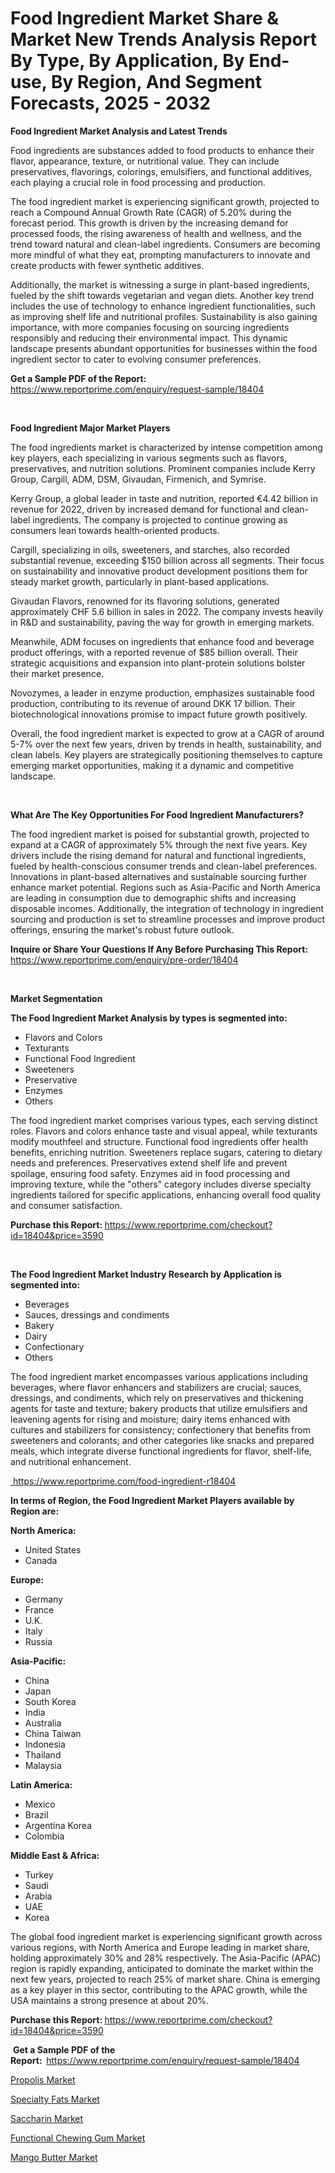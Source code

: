 <p><h1>Food Ingredient Market Share & Market New Trends Analysis Report By Type, By Application, By End-use, By Region, And Segment Forecasts, 2025 - 2032</h1></p><p><strong>Food Ingredient Market Analysis and Latest Trends</strong></p>
<p><p>Food ingredients are substances added to food products to enhance their flavor, appearance, texture, or nutritional value. They can include preservatives, flavorings, colorings, emulsifiers, and functional additives, each playing a crucial role in food processing and production.</p><p>The food ingredient market is experiencing significant growth, projected to reach a Compound Annual Growth Rate (CAGR) of 5.20% during the forecast period. This growth is driven by the increasing demand for processed foods, the rising awareness of health and wellness, and the trend toward natural and clean-label ingredients. Consumers are becoming more mindful of what they eat, prompting manufacturers to innovate and create products with fewer synthetic additives.</p><p>Additionally, the market is witnessing a surge in plant-based ingredients, fueled by the shift towards vegetarian and vegan diets. Another key trend includes the use of technology to enhance ingredient functionalities, such as improving shelf life and nutritional profiles. Sustainability is also gaining importance, with more companies focusing on sourcing ingredients responsibly and reducing their environmental impact. This dynamic landscape presents abundant opportunities for businesses within the food ingredient sector to cater to evolving consumer preferences.</p></p>
<p><strong>Get a Sample PDF of the Report:&nbsp;</strong> <a href="https://www.reportprime.com/enquiry/request-sample/18404?utm_campaign=1847&utm_medium=2&utm_source=Github&utm_content=ia&utm_term=19032025&utm_id=food-ingredient">https://www.reportprime.com/enquiry/request-sample/18404</a></p>
<p>&nbsp;</p>
<p><strong>Food Ingredient Major Market Players</strong></p>
<p><p>The food ingredients market is characterized by intense competition among key players, each specializing in various segments such as flavors, preservatives, and nutrition solutions. Prominent companies include Kerry Group, Cargill, ADM, DSM, Givaudan, Firmenich, and Symrise.</p><p>Kerry Group, a global leader in taste and nutrition, reported €4.42 billion in revenue for 2022, driven by increased demand for functional and clean-label ingredients. The company is projected to continue growing as consumers lean towards health-oriented products.</p><p>Cargill, specializing in oils, sweeteners, and starches, also recorded substantial revenue, exceeding $150 billion across all segments. Their focus on sustainability and innovative product development positions them for steady market growth, particularly in plant-based applications.</p><p>Givaudan Flavors, renowned for its flavoring solutions, generated approximately CHF 5.6 billion in sales in 2022. The company invests heavily in R&D and sustainability, paving the way for growth in emerging markets.</p><p>Meanwhile, ADM focuses on ingredients that enhance food and beverage product offerings, with a reported revenue of $85 billion overall. Their strategic acquisitions and expansion into plant-protein solutions bolster their market presence.</p><p>Novozymes, a leader in enzyme production, emphasizes sustainable food production, contributing to its revenue of around DKK 17 billion. Their biotechnological innovations promise to impact future growth positively.</p><p>Overall, the food ingredient market is expected to grow at a CAGR of around 5-7% over the next few years, driven by trends in health, sustainability, and clean labels. Key players are strategically positioning themselves to capture emerging market opportunities, making it a dynamic and competitive landscape.</p></p>
<p>&nbsp;</p>
<p><strong>What Are The Key Opportunities For Food Ingredient Manufacturers?</strong></p>
<p><p>The food ingredient market is poised for substantial growth, projected to expand at a CAGR of approximately 5% through the next five years. Key drivers include the rising demand for natural and functional ingredients, fueled by health-conscious consumer trends and clean-label preferences. Innovations in plant-based alternatives and sustainable sourcing further enhance market potential. Regions such as Asia-Pacific and North America are leading in consumption due to demographic shifts and increasing disposable incomes. Additionally, the integration of technology in ingredient sourcing and production is set to streamline processes and improve product offerings, ensuring the market's robust future outlook.</p></p>
<p><strong>Inquire or Share Your Questions If Any Before Purchasing This Report:</strong> <a href="https://www.reportprime.com/enquiry/pre-order/18404?utm_campaign=1847&utm_medium=2&utm_source=Github&utm_content=ia&utm_term=19032025&utm_id=food-ingredient">https://www.reportprime.com/enquiry/pre-order/18404</a></p>
<p>&nbsp;</p>
<p><strong>Market Segmentation</strong></p>
<p><strong>The Food Ingredient Market Analysis by types is segmented into:</strong></p>
<p><ul><li>Flavors and Colors</li><li>Texturants</li><li>Functional Food Ingredient</li><li>Sweeteners</li><li>Preservative</li><li>Enzymes</li><li>Others</li></ul></p>
<p><p>The food ingredient market comprises various types, each serving distinct roles. Flavors and colors enhance taste and visual appeal, while texturants modify mouthfeel and structure. Functional food ingredients offer health benefits, enriching nutrition. Sweeteners replace sugars, catering to dietary needs and preferences. Preservatives extend shelf life and prevent spoilage, ensuring food safety. Enzymes aid in food processing and improving texture, while the "others" category includes diverse specialty ingredients tailored for specific applications, enhancing overall food quality and consumer satisfaction.</p></p>
<p><strong>Purchase this Report:&nbsp;</strong><a href="https://www.reportprime.com/checkout?id=18404&price=3590&utm_campaign=1847&utm_medium=2&utm_source=Github&utm_content=ia&utm_term=19032025&utm_id=food-ingredient">https://www.reportprime.com/checkout?id=18404&price=3590</a></p>
<p>&nbsp;</p>
<p><strong>The Food Ingredient Market Industry Research by Application is segmented into:</strong></p>
<p><ul><li>Beverages</li><li>Sauces, dressings and condiments</li><li>Bakery</li><li>Dairy</li><li>Confectionary</li><li>Others</li></ul></p>
<p><p>The food ingredient market encompasses various applications including beverages, where flavor enhancers and stabilizers are crucial; sauces, dressings, and condiments, which rely on preservatives and thickening agents for taste and texture; bakery products that utilize emulsifiers and leavening agents for rising and moisture; dairy items enhanced with cultures and stabilizers for consistency; confectionery that benefits from sweeteners and colorants; and other categories like snacks and prepared meals, which integrate diverse functional ingredients for flavor, shelf-life, and nutritional enhancement.</p></p>
<p><a href="https://www.reportprime.com/food-ingredient-r18404?utm_campaign=1847&utm_medium=2&utm_source=Github&utm_content=ia&utm_term=19032025&utm_id=food-ingredient">&nbsp;https://www.reportprime.com/food-ingredient-r18404</a></p>
<p><strong>In terms of Region, the Food Ingredient Market Players available by Region are:</strong></p>
<p>
    <p> <strong> North America: </strong>
        <ul>
            <li>United States</li>
            <li>Canada</li>
        </ul>
        </p> 
    <p> <strong> Europe: </strong>
        <ul>
            <li>Germany</li>
            <li>France</li>
            <li>U.K.</li>
            <li>Italy</li>
            <li>Russia</li>
        </ul>
        </p> 
    <p> <strong> Asia-Pacific: </strong>
        <ul>
            <li>China</li>
            <li>Japan</li>
            <li>South Korea</li>
            <li>India</li>
            <li>Australia</li>
            <li>China Taiwan</li>
            <li>Indonesia</li>
            <li>Thailand</li>
            <li>Malaysia</li>
        </ul>
        </p> 
    <p> <strong> Latin America: </strong>
        <ul>
            <li>Mexico</li>
            <li>Brazil</li>
            <li>Argentina Korea</li>
            <li>Colombia</li>
        </ul>
        </p> 
    <p> <strong> Middle East & Africa: </strong>
        <ul>
            <li>Turkey</li>
            <li>Saudi</li>
            <li>Arabia</li>
            <li>UAE</li>
            <li>Korea</li>
        </ul>
    </p>
    </p>
<p><p>The global food ingredient market is experiencing significant growth across various regions, with North America and Europe leading in market share, holding approximately 30% and 28% respectively. The Asia-Pacific (APAC) region is rapidly expanding, anticipated to dominate the market within the next few years, projected to reach 25% of market share. China is emerging as a key player in this sector, contributing to the APAC growth, while the USA maintains a strong presence at about 20%.</p></p>
<p><strong>Purchase this Report: </strong><a href="https://www.reportprime.com/checkout?id=18404&price=3590&utm_campaign=1847&utm_medium=2&utm_source=Github&utm_content=ia&utm_term=19032025&utm_id=food-ingredient">https://www.reportprime.com/checkout?id=18404&price=3590</a></p>
<p>&nbsp;<strong>Get a Sample PDF of the Report:&nbsp;&nbsp;</strong><a href="https://www.reportprime.com/enquiry/request-sample/18404?utm_campaign=1847&utm_medium=2&utm_source=Github&utm_content=ia&utm_term=19032025&utm_id=food-ingredient">https://www.reportprime.com/enquiry/request-sample/18404</a></p>
<p><strong></strong></p>
<p><p><a href="https://github.com/puhakhommabh/Market-Research-Report-List-1/blob/main/propolis-market.md?utm_campaign=1847&utm_medium=2&utm_source=Github&utm_content=ia&utm_term=19032025&utm_id=food-ingredient">Propolis Market</a></p><p><a href="https://github.com/coricnzati/Market-Research-Report-List-1/blob/main/specialty-fats-market.md?utm_campaign=1847&utm_medium=2&utm_source=Github&utm_content=ia&utm_term=19032025&utm_id=food-ingredient">Specialty Fats Market</a></p><p><a href="https://github.com/borknyberg/Market-Research-Report-List-1/blob/main/saccharin-market.md?utm_campaign=1847&utm_medium=2&utm_source=Github&utm_content=ia&utm_term=19032025&utm_id=food-ingredient">Saccharin Market</a></p><p><a href="https://github.com/alrogikrosa/Market-Research-Report-List-1/blob/main/functional-chewing-gum-market.md?utm_campaign=1847&utm_medium=2&utm_source=Github&utm_content=ia&utm_term=19032025&utm_id=food-ingredient">Functional Chewing Gum Market</a></p><p><a href="https://github.com/mynaoanes/Market-Research-Report-List-1/blob/main/mango-butter-market.md?utm_campaign=1847&utm_medium=2&utm_source=Github&utm_content=ia&utm_term=19032025&utm_id=food-ingredient">Mango Butter Market</a></p></p>